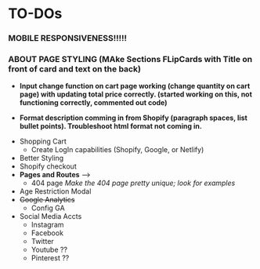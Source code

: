 # TO-DOs

### MOBILE RESPONSIVENESS!!!!!

### ABOUT PAGE STYLING (MAke Sections FLipCards with Title on front of card and text on the back)

- <strong>Input change function on cart page working (change quantity on cart page) with updating total price correctly. (started working on this, not functioning correctly, commented out code)</strong>

- <strong>Format description comming in from Shopify (paragraph spaces, list bullet points). Troubleshoot html format not coming in. </strong>

<!-- - Brand Statement -->

- Shopping Cart
  - Create LogIn capabilities (Shopify, Google, or Netlify)
- Better Styling
- Shopify checkout
- <strong>Pages and Routes</strong> -->
  - 404 page <em>Make the 404 page pretty unique; look for examples</em>
- Age Restriction Modal
- <del>Google Analytics</del>
  - Config GA
- Social Media Accts
  - Instagram
  - Facebook
  - Twitter
  - Youtube ??
  - Pinterest ??
    <!-- - use local storage in conjunction with global state/store to hold items for users
  - Global Context Provider -->
    <!-- - Smaller buttons under products -->
    <!-- - Set up the embedded Shopify Shopping CArt
  - <del>Add new products to HempUp Test shopify products acct.</del>
  - <del>Need SKUs for products</del>
  - <del>Need pricing for products</del>
  - Need Relevant Tags for the products
    <!-- - <del>What is CBD?</del>
  - Terms & Conditions
  - Privacy Policy
  - SHOPPING CART
  - <del> Contact Page and Form </del> -->
    <!-- - Use local storage or state to handle a token that verifies the user is of age
  - Reactmodal -->

## Future Implementaion

- News API
- Reviews/Comments API
- Social Media Links and SM acct creation
- Facebook API Implementation
- Get internal IP Address from HempUp team in Colorado
- Customer incentive <em>"Free Shipping on orders over \$100</em>

### Things To Think About

- Should we display the stock quantity for the products
